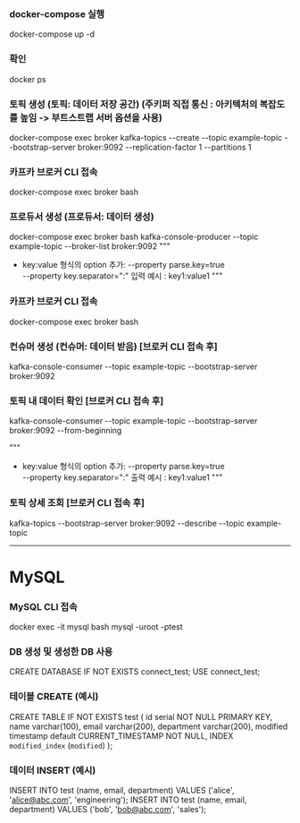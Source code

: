 ### docker-compose 실행
docker-compose up -d


### 확인
docker ps


### 토픽 생성 (토픽: 데이터 저장 공간) (주키퍼 직접 통신 : 아키텍처의 복잡도를 높임 -> 부트스트랩 서버 옵션을 사용)
docker-compose exec broker kafka-topics --create --topic example-topic --bootstrap-server broker:9092 --replication-factor 1 --partitions 1 


### 카프카 브로커 CLI 접속
docker-compose exec broker bash


### 프로듀서 생성 (프로듀서: 데이터 생성)
docker-compose exec broker bash
kafka-console-producer --topic example-topic --broker-list broker:9092
"""
* key:value 형식의 option 추가:
        --property parse.key=true\
        --property key.separator=":"
    입력 예시 : key1:value1
"""


### 카프카 브로커 CLI 접속
docker-compose exec broker bash


### 컨슈머 생성 (컨슈머: 데이터 받음) [브로커 CLI 접속 후]
kafka-console-consumer --topic example-topic --bootstrap-server broker:9092


### 토픽 내 데이터 확인 [브로커 CLI 접속 후]
kafka-console-consumer --topic example-topic --bootstrap-server broker:9092  --from-beginning 

"""
* key:value 형식의 option 추가:
        --property parse.key=true\
        --property key.separator=":"
    출력 예시 : key1:value1
"""

### 토픽 상세 조회 [브로커 CLI 접속 후]
kafka-topics --bootstrap-server broker:9092 --describe --topic example-topic


---------------------------
# MySQL

### MySQL CLI 접속
docker exec -it mysql bash
mysql -uroot -ptest

### DB 생성 및 생성한 DB 사용
CREATE DATABASE IF NOT EXISTS connect_test;
USE connect_test;

### 테이블 CREATE (예시)
CREATE TABLE IF NOT EXISTS test (
  id serial NOT NULL PRIMARY KEY,
  name varchar(100),
  email varchar(200),
  department varchar(200),
  modified timestamp default CURRENT_TIMESTAMP NOT NULL,
  INDEX `modified_index` (`modified`)
);

### 데이터 INSERT (예시)
INSERT INTO test (name, email, department) VALUES ('alice', 'alice@abc.com', 'engineering');
INSERT INTO test (name, email, department) VALUES ('bob', 'bob@abc.com', 'sales');
